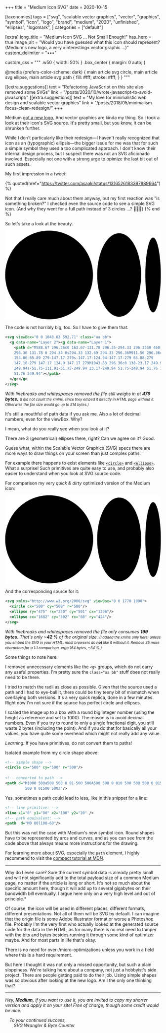 +++
title = "Medium Icon SVG"
date = 2020-10-15

[taxonomies]
tags = ["svg", "scalable vector graphics", "vector", "graphics", "symbol", "icon", "logo", "brand", "medium", "2020", "unfinished", "ellipses", "logomark", ]
categories = ["default"]

[extra]
long_title = "Medium Icon SVG … Not Small Enough!"
has_hero = true
image_alt = "Would you have guessed what this icon should represent? (Medium's new logo, a very »interesting« vector graphic …)"
custom_delimiter = "•••"

custom_css = """
.w50 { width: 50% }
.box_center { margin: 0 auto; }

@media (prefers-color-scheme: dark) {
  main article svg circle,
  main article svg ellipse,
  main article svg path { fill: #fff; stroke: #fff; }
}
"""

[[extra.suggestions]]
text = "Refactoring JavaScript on this site also removed some SVGs"
link = "/posts/2020/10/wrote-javascript-to-avoid-javascript/"
[[extra.suggestions]]
text = "My love for minimalistic web design and scalable vector graphics"
link = "/posts/2018/05/minimalism-focus-clean-redesign/"
+++

Medium [got a new logo.][m-new] And vector graphics are kinda my thing. So I took a look at their icon's SVG source. It's pretty small, but you know, it can be shrunken further.

<!-- more -->

While I don't particularly like their redesign—I haven't really recognized that icon as an (typographic) ellipsis—the bigger issue for me was that for such a simple symbol they used a too complicated approach. I don't know their internal design process, but I suspect there was not an SVG aficionado involved. Especially not one with a strong urge to opimize the last bit out of such assets.

My first impression in a tweet:

{% quoted(href="https://twitter.com/asaaki/status/1316526183387889664") %}
<p>Not that I really care much about them anyway, but my first reaction was "is something broken?" I checked even the source code to see a simple SVG icon. (And why they went for a full path instead of 3 circles …? 🤷🏻‍♂️)
{% end %}

So let's take a look at the beauty.

<div class="w50 box_center">

![Medium's new symbol icon (vector graphic / SVG)](./medium.icon.sanitized.svg)

</div>

The code is not horribly big, too. So I have to give them that.

```xml
<svg viewBox="0 0 1043.63 592.71" class="aa bb">
  <g data-name="Layer 2"><g data-name="Layer 1">
    <path d="M588.67 296.36c0 163.67-131.78 296.35-294.33 296.35S0 460 0
    296.36 131.78 0 294.34 0s294.33 132.69 294.33 296.36M911.56 296.36c0
    154.06-65.89 279-147.17 279s-147.17-124.94-147.17-279 65.88-279
    147.16-279 147.17 124.9 147.17 279M1043.63 296.36c0 138-23.17 249.94-51.76
    249.94s-51.75-111.91-51.75-249.94 23.17-249.94 51.75-249.94 51.76 111.9
    51.76 249.94"></path>
  </g></g>
</svg>
```

_With linebreaks and whitespaces removed the file still weighs in at **479 bytes.** <small>(I did not count the xmlns, since they embed it directly in HTML page without it. Otherwise the file size would go up to 514 bytes.)</small>_

It's still a mouthful of path data if you ask me. Also a lot of decimal numbers, even for the viewBox. Why?

I mean, what do you really see when you look at it?

There are 3 (geometrical) ellipses there, right? Can we agree on it? Good.

Guess what, within the Scalable Vector Graphics (SVG) specs there are more ways to draw things on your screen than just complex paths.

For example there happens to exist elements like [`<circle>`][circle] and [`<ellipse>`][ellipse]. What a surprise! Such primitives are quite easy to use, and probably also easier to understand when you look at SVG source code.

For comparison my very _quick & dirty_ optimized version of the Medium icon:

<div class="w50 box_center">

![Medium's new icon made out of primitive elements](./medium.icon.ellipses.svg)

</div>

And the corresponding source for it:

```xml
<svg xmlns="http://www.w3.org/2000/svg" viewBox="0 0 1770 1000">
  <circle cx="500" cy="500" r="500"/>
  <ellipse ry="475" rx="250" cy="501" cx="1296"/>
  <ellipse cx="1682" cy="502" rx="88" ry="424"/>
</svg>
```

_With linebreaks and whitespaces removed the file only consumes **199 bytes.** That's only **~42 %** of the original size. <small>(I added the xmlns only here; unless you embed the SVG in your HTML, most browsers do **not** like it without it. Remove 35 more characters for a 1:1 comparison, ergo 164 bytes, ~34 %.)</small>_

Some things to note here:

I removed unnecessary elements like the `<g>` groups, which do not carry any useful properties. I'm pretty sure the `class="aa bb"` stuff does not really need to be there.

I tried to match the radii as close as possible. Given that the source used a path and I had to eye-ball it, there could be tiny teeny bit of mismatch when overlaying both versions. It's a very quick replica, done in a few minutes. Right now I'm not sure if the source has perfect circle and ellipses.

I scaled the image up to a box with a round big integer number (using the height as reference and set to 1000). The reason is to avoid decimal numbers. Even if you try to round to only a single fractional digit, you still waste 2 bytes (including the point). And if you do that for basically all your values, you have quite some overhead which might not really add any value.

_Learning:_ If you have primitives, do not convert them to paths!

Isolated example from my circle shape above:

```xml
<!-- simple shape -->
<circle cx="500" cy="500" r="500"/>

<!-- converted to path -->
<path d="M1000 500a500 500 0 01-500 500A500 500 0 010 500 500 500 0 01500 0a500
         500 0 01500 500z"/>
```

Yes, sometimes a path could lead to less, like in this snippet for a line:

```xml
<!-- line primitive: -->
<line x1="0" y1="80" x2="100" y2="20" />
<!-- path equivalent: -->
<path  d="M0 80l100-60"/>
```

But this was not the case with Medium's new symbol icon. Round shapes have to be represented by arcs and curves, and as you can see from the code above that always means more instructions for the drawing.

For learning more about SVG, especially the `path` element, I highly recommend to visit the [compact tutorial at MDN][mdn].

-----

Why do I even care? Sure the current symbol data is already pretty small and will not significantly add to the total payload size of a common Medium page, no matter if the article is long or short. It's not so much about the specific amount here, though it will add up to several gigabytes on their bandwidth bill eventually. I argue here only on a very high level and out of principle.<a title="Also I have too much free time at hand right now. 😅">*</a>

Of course, the icon will be used in different places, different formats, different presentations. Not all of them will be SVG by default. I can imagine that the origin file is some Adobe Illustrator format or worse a Photoshop file. Probably I'm the very first who actually looked at the generated source code for the data in the HTML, as for many there is no real need to tamper with the bits and bytes besides running it through some kind of optimizer maybe. And for most parts in life that's okay.

There is no need for over-/micro-optimizations unless you work in a field where this is a hard requirement.

But here I thought it was not only a missed opportunity, but such a plain sloppiness. We're talking here about a company, not just a hobbyist's side project. There are people getting paid to do their job. Using simple shapes was so obvious after looking at the new logo. Am I the only one thinking that?

-----

_Hey, **Medium,** if you want to use it, you are invited to copy my shorter version and apply it on your site! <a title="Of course, I do not expect any response nor appreciation for what I've done. In another world I could have asked for quite some money here. That's why I'm not a consultant, I would fail in that kind of job.">Free of charge, though some credit would be nice.</a>_

<!--  _Sincerely yours,\ -->
 _To your continued success,\
  SVG Wrangler & Byte Counter_

[m-new]: https://blog.medium.com/a-more-expressive-medium-starting-with-medium-63b562206d8f
[circle]: https://developer.mozilla.org/en-US/docs/Web/SVG/Element/circle
[ellipse]: https://developer.mozilla.org/en-US/docs/Web/SVG/Element/ellipse
[mdn]: https://developer.mozilla.org/en-US/docs/Web/SVG/Tutorial/Paths
